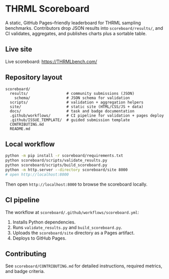 # THRML Scoreboard

A static, GitHub Pages–friendly leaderboard for THRML sampling benchmarks. Contributors drop JSON results into `scoreboard/results/`, and CI validates, aggregates, and publishes charts plus a sortable table.

## Live site

Live scoreboard: https://THRMLbench.com/

## Repository layout

```
scoreboard/
  results/                 # community submissions (JSON)
    schema/                # JSON schema for validation
  scripts/                 # validation + aggregation helpers
  site/                    # static site (HTML/CSS/JS + data)
  docs/                    # task and badge documentation
  .github/workflows/       # CI pipeline for validation + pages deploy
  .github/ISSUE_TEMPLATE/  # guided submission template
  CONTRIBUTING.md
  README.md
```

## Local workflow

```bash
python -m pip install -r scoreboard/requirements.txt
python scoreboard/scripts/validate_results.py
python scoreboard/scripts/build_scoreboard.py
python -m http.server --directory scoreboard/site 8000
# open http://localhost:8000
```

Then open `http://localhost:8000` to browse the scoreboard locally.

## CI pipeline

The workflow at `scoreboard/.github/workflows/scoreboard.yml`:

1. Installs Python dependencies.
2. Runs `validate_results.py` and `build_scoreboard.py`.
3. Uploads the `scoreboard/site` directory as a Pages artifact.
4. Deploys to GitHub Pages.

## Contributing

See `scoreboard/CONTRIBUTING.md` for detailed instructions, required metrics, and badge criteria.
